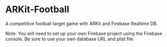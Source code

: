 # ARKit-Football
A competitive football target game with ARKit and Firebase Realtime DB.

Note: You will need to set up your own Firebase project using the Firebase console. Be sure to use your own database URL and plist file. 
